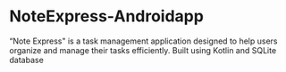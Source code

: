 # NoteExpress-Androidapp
“Note Express" is a task management application designed to help users organize and manage their tasks efficiently. Built using Kotlin and SQLite database

